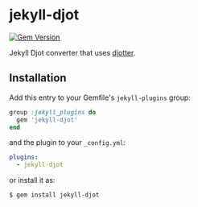 # jekyll-djot

[![Gem Version](https://badge.fury.io/rb/jekyll-djot.svg)](https://badge.fury.io/rb/jekyll-djot)

Jekyll Djot converter that uses [djotter](https://github.com/gustavodiasag/djotter).

## Installation

Add this entry to your Gemfile's `jekyll-plugins` group:

```rb
group :jekyll_plugins do
  gem 'jekyll-djot'
end
```

and the plugin to your `_config.yml`:

```yml
plugins:
  - jekyll-djot
```

or install it as:

    $ gem install jekyll-djot
